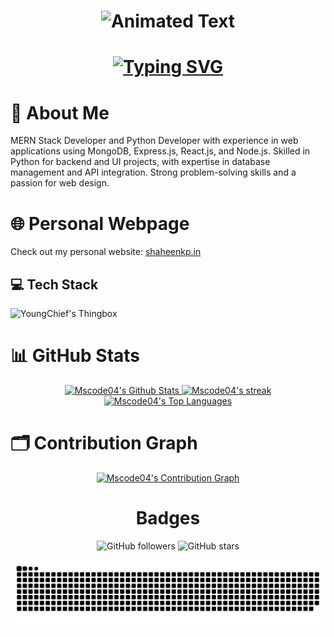 

<h1 align="center">
  <img src="https://user-images.githubusercontent.com/10498744/210012254-234538ff-d198-48aa-8964-37e6fd45d227.gif" alt="Animated Text">
</h1>



<h1 align="center">
  <a href="#">
    <img src="https://readme-typing-svg.herokuapp.com?font=Fira+Code&weight=600&size=30&pause=1000&color=00FF00&center=true&vCenter=true&width=500&lines=Mohammed+Shaheen+KP;PYTHON+DEVELOPER;MERN+STACK+DEVELOPER" alt="Typing SVG">
  </a>
</h1>

# 💫 About Me
MERN Stack Developer and Python Developer with experience in web applications using MongoDB, Express.js, React.js, and Node.js. Skilled in Python for backend and UI projects, with expertise in database management and API integration. Strong problem-solving skills and a passion for web design.


# 🌐 Personal Webpage
Check out my personal website: [shaheenkp.in](https://shaheenkp.in/)


## 💻 Tech Stack


![YoungChief's Thingbox](https://skillicons.dev/icons?i=firebase,git,github,githubactions,gitlab,html,css,postman,linkedin,androidstudio,vscode,bootstrap,js,jquery,express,python,mysql,mongodb,c,nodejs,flutter,react,powershell,angular,bootstrap,django,express,flutter,tailwind,stackoverflow,&theme=dark)



# 📊 GitHub Stats
<div align="center">
  <a href="https://github.com/Mscode04/github-readme-stats">
    <img alt="Mscode04's Github Stats" src="https://github-readme-stats.vercel.app/api?username=Mscode04&theme=radical&hide_border=true&include_all_commits=true&count_private=true" height="192px"/>
  </a>
  <a href="https://github.com/Mscode04/github-readme-streak-stats">
    <img title="🔥 Get streak stats for your profile at git.io/streak-stats" alt="Mscode04's streak" src="https://streak-stats.demolab.com/?user=Mscode04&theme=radical&hide_border=true"/>
  </a>
  <a href="https://github.com/Mscode04/github-readme-stats">
    <img alt="Mscode04's Top Languages" src="https://github-readme-stats.vercel.app/api/top-langs/?username=Mscode04&langs_count=8&layout=compact&theme=radical&hide_border=true" height="192px"/>
  </a>
</div>

# 🗂 Contribution Graph
<div align="center">
  <a href="https://github.com/Mscode04/github-readme-activity-graph">
    <img alt="Mscode04's Contribution Graph" src="https://github-readme-activity-graph.vercel.app/graph/?username=Mscode04&bg_color=1F222E&color=F8D866&line=F85D7F&point=FFFFFF&hide_border=true"/>
  </a>
</div>



<h1 align="center">Badges</h1>

<p align="center">
  <!-- Example badges -->
  <img src="https://img.shields.io/github/followers/Mscode04?style=social" alt="GitHub followers" />
  <img src="https://img.shields.io/github/stars/Mscode04?style=social" alt="GitHub stars" />
</p>

<img align="center" src="https://raw.githubusercontent.com/platane/snk/output/github-contribution-grid-snake-dark.svg" alt="Snake animation" />

</details>
